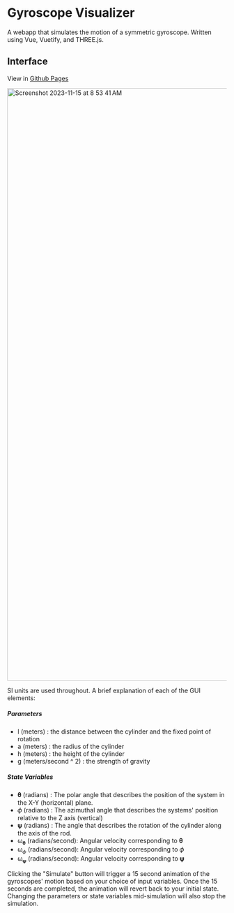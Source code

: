 # Gyroscope Visualizer
A webapp that simulates the motion of a symmetric gyroscope. Written using Vue, Vuetify, and THREE.js.

## Interface 
View in [Github Pages](https://keenancabrera.github.io/GyroscopeVisualizer/)

<img width="1358" alt="Screenshot 2023-11-15 at 8 53 41 AM" src="https://github.com/keenancabrera/GyroscopeVisualizer/assets/148273199/bf7b5036-850b-4721-a336-c09091d674f4">

SI units are used throughout. A brief explanation of each of the GUI elements:

##### Parameters
* l (meters) : the distance between the cylinder and the fixed point of rotation
* a (meters) : the radius of the cylinder
* h (meters) : the height of the cylinder
* g (meters/second ^ 2) : the strength of gravity

##### State Variables
* 𝛉 (radians) : The polar angle that describes the position of the system in the X-Y (horizontal) plane.
* 𝜙 (radians) : The azimuthal angle that describes the systems' position relative to the Z axis (vertical)
* 𝛙 (radians) : The angle that describes the rotation of the cylinder along the axis of the rod.
* ω<sub>𝛉</sub> (radians/second): Angular velocity corresponding to 𝛉
* ω<sub>𝜙</sub> (radians/second): Angular velocity corresponding to 𝜙
* ω<sub>𝛙</sub> (radians/second): Angular velocity corresponding to 𝛙

Clicking the "Simulate" button will trigger a 15 second animation of the gyroscopes' motion based on your choice of input variables. Once the 15 seconds are completed, the animation will revert back to your initial state. Changing the parameters or state variables mid-simulation will also stop the simulation.
